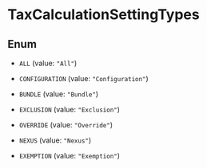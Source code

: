 

# TaxCalculationSettingTypes

## Enum


* `ALL` (value: `"All"`)

* `CONFIGURATION` (value: `"Configuration"`)

* `BUNDLE` (value: `"Bundle"`)

* `EXCLUSION` (value: `"Exclusion"`)

* `OVERRIDE` (value: `"Override"`)

* `NEXUS` (value: `"Nexus"`)

* `EXEMPTION` (value: `"Exemption"`)



